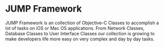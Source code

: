 JUMP Framework
==============

JUMP Framework is an collection of Objective-C Classes to accomplish a lot of tasks on iOS or Mac OS applications. 
From Network Classes, Database Classes to User Interface Classes our collection is growing to make developers life 
more easy on very complex and day by day tasks.
